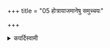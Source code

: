 +++
title = "05 होत्रायाजमानेषु समुच्चयः"

+++

<details><summary>कपर्दिस्वामी</summary>


<details>

<details><summary>हरदत्तः</summary>


<details>

<details><summary>Müller</summary>

In the case of Hotrā and Yājamāna-mantras, an aggregation takes place.

#####  Commentary

Hotrās are mantras recited by the Hotṛ-priest. Yājamānās are mantras recited by the sacrificer himself. They are hymns which accompany, but do not enjoin any sacrificial act.
</details>

<details><summary>थिते</summary>

होत्रायाजमानेषु समुच्चयः ५
</details>
